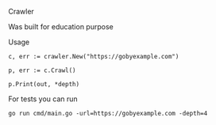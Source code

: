 Crawler

Was built for education purpose

Usage

`c, err := crawler.New("https://gobyexample.com")`

`p, err := c.Crawl()`

`p.Print(out, *depth)`


For tests you can run

`go run cmd/main.go -url=https://gobyexample.com -depth=4`
